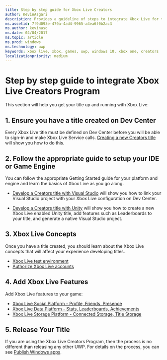 ```yaml
---
title: Step by step guide for Xbox Live Creators
author: KevinAsgari
description: Provides a guideline of steps to integrate Xbox Live for the Creators Program.
ms.assetid: 7f9d093e-479a-4ad4-9965-a4ea6f0b2ac3
ms.author: kevinasg
ms.date: 04/04/2017
ms.topic: article
ms.prod: windows
ms.technology: uwp
keywords: xbox live, xbox, games, uwp, windows 10, xbox one, creators
localizationpriority: medium
---
```


# Step by step guide to integrate Xbox Live Creators Program

This section will help you get your title up and running with Xbox Live:

## 1. Ensure you have a title created on Dev Center
Every Xbox Live title must be defined on Dev Center before you will be able to sign-in and make Xbox Live Service calls.  [Creating a new Creators title](create-and-test-a-new-creators-title.md) will show you how to do this.

## 2. Follow the appropriate guide to setup your IDE or Game Engine
You can follow the appropriate Getting Started guide for your platform and engine and learn the basics of Xbox Live as you go along.

* [Develop a Creators title with Visual Studio](develop-creators-title-with-visual-studio.md) will show you how to link your Visual Studio project with your Xbox Live configuration on Dev Center.

* [Develop a Creators title with Unity](develop-creators-title-with-unity.md) will show you how to create a new Xbox Live enabled Unity title, add features such as Leaderboards to your title, and generate a native Visual Studio project.

## 3. Xbox Live Concepts
Once you have a title created, you should learn about the Xbox Live concepts that will affect your experience developing titles.

- [Xbox Live test environment](../xbox-live-sandboxes.md)
- [Authorize Xbox Live accounts](authorize-xbox-live-accounts.md)

## 4. Add Xbox Live Features

Add Xbox Live features to your game:

- [Xbox Live Social Platform - Profile, Friends, Presence](../social-platform/social-platform.md)
- [Xbox Live Data Platform - Stats, Leaderboards, Achievements](../data-platform/data-platform.md)
- [Xbox Live Storage Platform - Connected Storage, Title Storage](../storage-platform/storage-platform.md)

## 5. Release Your Title

If you are using the Xbox Live Creators Program, then the process is no different than releasing any other UWP.  For details on the process, you can see [Publish Windows apps](https://developer.microsoft.com/en-us/store/publish-apps).

